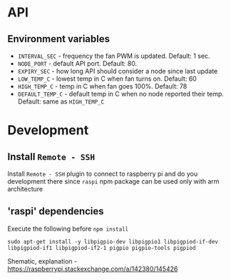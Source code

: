 # API
## Environment variables
- `INTERVAL_SEC` - frequency the fan PWM is updated. Default: 1 sec.
- `NODE_PORT` - default API port. Default: 80.
- `EXPIRY_SEC` - how long API should consider a node since last update
- `LOW_TEMP_C` - lowest temp in C when fan turns on. Default: 60
- `HIGH_TEMP_C` - temp in C when fan goes 100%. Default: 78
- `DEFAULT_TEMP_C` - default temp in C when no node reported their temp. Default: same as `HIGH_TEMP_C`

# Development
## Install `Remote - SSH`
Install `Remote - SSH` plugin to connect to raspberry pi and do you development there since `raspi` npm package can be used only with arm architecture
## 'raspi' dependencies
Execute the following before `npm install`
```shell
sudo apt-get install -y libpigpio-dev libpigpio1 libpigpiod-if-dev libpigpiod-if1 libpigpiod-if2-1 pigpio pigpio-tools pigpiod
```

Shematic, explanation - https://raspberrypi.stackexchange.com/a/142380/145426
